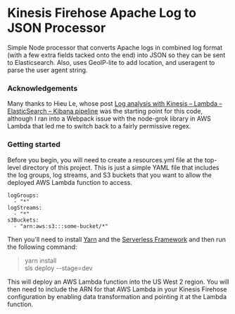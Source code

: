 # Kinesis Firehose Apache Log to JSON Processor

Simple Node processor that converts Apache logs in combined log format
(with a few extra fields tacked onto the end) into JSON so they can be
sent to Elasticsearch. Also, uses GeoIP-lite to add location, and useragent
to parse the user agent string. 

### Acknowledgements

Many thanks to Hieu Le, whose post 
[Log analysis with Kinesis – Lambda – ElasticSearch – Kibana pipeline](https://www.hieule.info/data-science/log-analysis-with-kinesis-lambda-elasticsearch-kibana-pipeline)
was the starting point for this code, although I ran into a Webpack issue
with the node-grok library in AWS Lambda that led me to switch back
to a fairly permissive regex.

### Getting started

Before you begin, you will need to create a resources.yml file
at the top-level directory of this project. This is just a simple YAML
file that includes the log groups, log streams, and S3 buckets that you
want to allow the deployed AWS Lambda function to access.

    logGroups:
      - "*"    
    logStreams:
      - "*"    
    s3Buckets:
      - "arn:aws:s3:::some-bucket/*"

Then you'll need to install [Yarn](https://yarnpkg.com/en/) 
and the [Serverless Framework](https://serverless.com/framework/docs/getting-started#choose-your-compute-provider)
and then run the following command:

> yarn install  
> sls deploy --stage=dev  

This will deploy an AWS Lambda function into the US West 2 region. You 
will then need to include the ARN for that AWS Lambda in your
Kinesis Firehose configuration by enabling data transformation
and pointing it at the Lambda function. 

      
